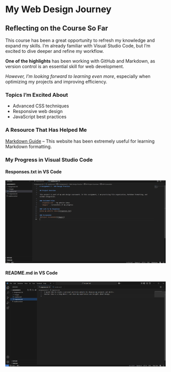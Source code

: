 # My Web Design Journey  

## Reflecting on the Course So Far  

This course has been a great opportunity to refresh my knowledge and expand my skills. I’m already familiar with Visual Studio Code, but I’m excited to dive deeper and refine my workflow.  

**One of the highlights** has been working with GitHub and Markdown, as version control is an essential skill for web development.  

*However, I’m looking forward to learning even more*, especially when optimizing my projects and improving efficiency.  

### Topics I’m Excited About  
- Advanced CSS techniques  
- Responsive web design  
- JavaScript best practices  

### A Resource That Has Helped Me  
[Markdown Guide](https://www.markdownguide.org/) – This website has been extremely useful for learning Markdown formatting.  

### My Progress in Visual Studio Code  
#### Responses.txt in VS Code  
![Screenshot of responses.txt](WebDesignHomework/Assignment3/Assignment-03/images/ss_responses.png)  

#### README.md in VS Code  
![Screenshot of README.md](WebDesignHomework/Assignment3/Assignment-03/images/ss_readme.png)  
